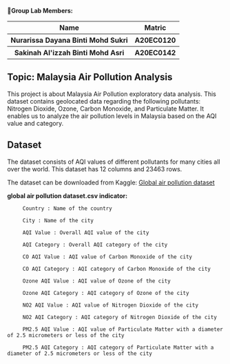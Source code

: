 **🥼Group Lab Members:**
<table>

<tr>

  <th>Name</th>
  <th>Matric</th>
  
<tr>  

  <th>Nurarissa Dayana Binti Mohd Sukri</th>
  
  <th>A20EC0120</th>
  
 </tr>
 
 <tr>
 
   <th>Sakinah Al'izzah Binti Mohd Asri</th> 
   
   <th>A20EC0142</th>
   
 </tr>
 
 </table>
 
      
## Topic: Malaysia Air Pollution Analysis

This project is about Malaysia Air Pollution exploratory data analysis. This dataset contains geolocated data regarding the following pollutants: Nitrogen Dioxide, Ozone, Carbon Monoxide, and Particulate Matter. It enables us to analyze the air pollution levels in Malaysia based on the AQI value and category. 

## Dataset
The dataset consists of AQI values of different pollutants for many cities all over the world. This dataset has 12 columns and 23463 rows. 

The dataset can be downloaded from Kaggle: <a href="https://www.kaggle.com/datasets/hasibalmuzdadid/global-air-pollution-dataset">Global air pollution dataset</a>

**global air pollution dataset.csv indicator:**

         Country : Name of the country

         City : Name of the city

         AQI Value : Overall AQI value of the city

         AQI Category : Overall AQI category of the city

         CO AQI Value : AQI value of Carbon Monoxide of the city

         CO AQI Category : AQI category of Carbon Monoxide of the city

         Ozone AQI Value : AQI value of Ozone of the city

         Ozone AQI Category : AQI category of Ozone of the city

         NO2 AQI Value : AQI value of Nitrogen Dioxide of the city

         NO2 AQI Category : AQI category of Nitrogen Dioxide of the city

         PM2.5 AQI Value : AQI value of Particulate Matter with a diameter of 2.5 micrometers or less of the city

         PM2.5 AQI Category : AQI category of Particulate Matter with a diameter of 2.5 micrometers or less of the city
